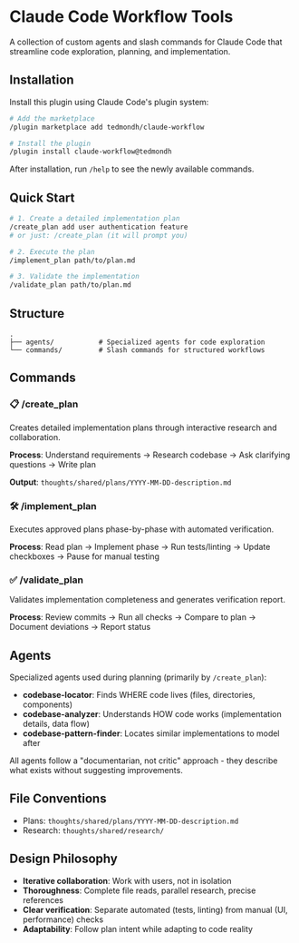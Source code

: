 # Claude Code Workflow Tools

A collection of custom agents and slash commands for Claude Code that streamline code exploration, planning, and implementation.

## Installation

Install this plugin using Claude Code's plugin system:

```bash
# Add the marketplace
/plugin marketplace add tedmondh/claude-workflow

# Install the plugin
/plugin install claude-workflow@tedmondh
```

After installation, run `/help` to see the newly available commands.

## Quick Start

```bash
# 1. Create a detailed implementation plan
/create_plan add user authentication feature
# or just: /create_plan (it will prompt you)

# 2. Execute the plan
/implement_plan path/to/plan.md

# 3. Validate the implementation
/validate_plan path/to/plan.md
```

## Structure

```
.
├── agents/           # Specialized agents for code exploration
└── commands/         # Slash commands for structured workflows
```

## Commands

### 📋 /create_plan

Creates detailed implementation plans through interactive research and collaboration.

**Process**: Understand requirements → Research codebase → Ask clarifying questions → Write plan

**Output**: `thoughts/shared/plans/YYYY-MM-DD-description.md`

### 🛠️ /implement_plan

Executes approved plans phase-by-phase with automated verification.

**Process**: Read plan → Implement phase → Run tests/linting → Update checkboxes → Pause for manual testing

### ✅ /validate_plan

Validates implementation completeness and generates verification report.

**Process**: Review commits → Run all checks → Compare to plan → Document deviations → Report status

## Agents

Specialized agents used during planning (primarily by `/create_plan`):

- **codebase-locator**: Finds WHERE code lives (files, directories, components)
- **codebase-analyzer**: Understands HOW code works (implementation details, data flow)
- **codebase-pattern-finder**: Locates similar implementations to model after

All agents follow a "documentarian, not critic" approach - they describe what exists without suggesting improvements.

## File Conventions

- Plans: `thoughts/shared/plans/YYYY-MM-DD-description.md`
- Research: `thoughts/shared/research/`

## Design Philosophy

- **Iterative collaboration**: Work with users, not in isolation
- **Thoroughness**: Complete file reads, parallel research, precise references
- **Clear verification**: Separate automated (tests, linting) from manual (UI, performance) checks
- **Adaptability**: Follow plan intent while adapting to code reality
